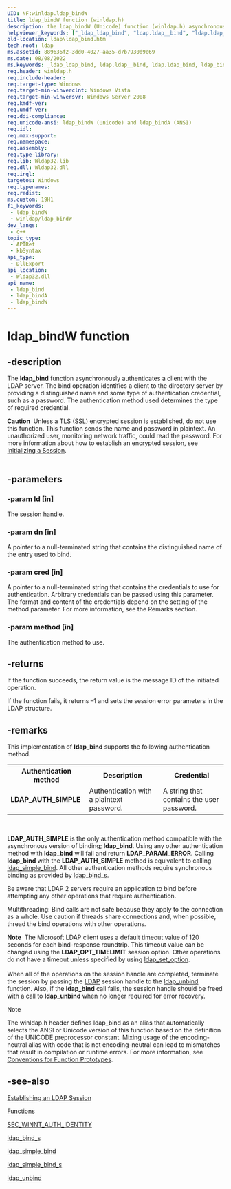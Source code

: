 ```yaml
---
UID: NF:winldap.ldap_bindW
title: ldap_bindW function (winldap.h)
description: the ldap_bindW (Unicode) function (winldap.h) asynchronously authenticates a client with the LDAP server. 
helpviewer_keywords: ["_ldap_ldap_bind", "ldap.ldap__bind", "ldap.ldap_bind", "ldap_bind", "ldap_bind function [LDAP]", "ldap_bindW", "winldap/ldap_bind", "winldap/ldap_bindW"]
old-location: ldap\ldap_bind.htm
tech.root: ldap
ms.assetid: 889636f2-3dd0-4027-aa35-d7b7930d9e69
ms.date: 08/08/2022
ms.keywords: _ldap_ldap_bind, ldap.ldap__bind, ldap.ldap_bind, ldap_bind, ldap_bind function [LDAP], ldap_bindA, ldap_bindW, winldap/ldap_bind, winldap/ldap_bindA, winldap/ldap_bindW
req.header: winldap.h
req.include-header: 
req.target-type: Windows
req.target-min-winverclnt: Windows Vista
req.target-min-winversvr: Windows Server 2008
req.kmdf-ver: 
req.umdf-ver: 
req.ddi-compliance: 
req.unicode-ansi: ldap_bindW (Unicode) and ldap_bindA (ANSI)
req.idl: 
req.max-support: 
req.namespace: 
req.assembly: 
req.type-library: 
req.lib: Wldap32.lib
req.dll: Wldap32.dll
req.irql: 
targetos: Windows
req.typenames: 
req.redist: 
ms.custom: 19H1
f1_keywords:
 - ldap_bindW
 - winldap/ldap_bindW
dev_langs:
 - c++
topic_type:
 - APIRef
 - kbSyntax
api_type:
 - DllExport
api_location:
 - Wldap32.dll
api_name:
 - ldap_bind
 - ldap_bindA
 - ldap_bindW
---
```


# ldap_bindW function


## -description

The <b>ldap_bind</b> function asynchronously authenticates a client with the LDAP server. The bind operation identifies a client to the directory server by providing a distinguished name and some type of authentication credential, such as a password. The authentication method  used determines the type of required credential.
<div class="alert"><b>Caution</b>  Unless a TLS (SSL) encrypted session is established, do not use this function. This function sends the name and password in plaintext. An unauthorized user, monitoring network traffic, could read the password. For more information about how to establish an encrypted session, see <a href="/previous-versions/windows/desktop/ldap/initializing-a-session">Initializing a Session</a>.</div><div> </div>

## -parameters

### -param ld [in]

The session handle.

### -param dn [in]

A pointer to a null-terminated string that contains the distinguished name of the entry used to bind.

### -param cred [in]

A pointer to a null-terminated string that contains the credentials to use for authentication. Arbitrary credentials can be passed using this parameter. The format and content of the credentials depend on the setting of the method parameter. For more information, see the Remarks section.

### -param method [in]

The authentication method to use.

## -returns

If the function succeeds, the return value is the message ID of the initiated operation.

If the function fails, it returns –1 and sets the session error parameters in the LDAP structure.

## -remarks

This implementation of <b>ldap_bind</b> supports the following authentication method.

<table>
<tr>
<th>Authentication method</th>
<th>Description</th>
<th>Credential</th>
</tr>
<tr>
<td><b>LDAP_AUTH_SIMPLE</b></td>
<td>Authentication with a plaintext password.</td>
<td>A string that contains the user password.</td>
</tr>
</table>
 

<b>LDAP_AUTH_SIMPLE</b> is the only authentication method compatible with the asynchronous version of binding; <b>ldap_bind</b>. Using any other authentication method with <b>ldap_bind</b> will fail and return <b>LDAP_PARAM_ERROR</b>. Calling <b>ldap_bind</b> with the <b>LDAP_AUTH_SIMPLE</b> method is equivalent to calling <a href="/previous-versions/windows/desktop/api/winldap/nf-winldap-ldap_simple_bind">ldap_simple_bind</a>. All other authentication methods require synchronous binding as provided by <a href="/previous-versions/windows/desktop/api/winldap/nf-winldap-ldap_bind_s">ldap_bind_s</a>.

Be aware that LDAP 2 servers require an application to bind before attempting any other operations that require authentication.

Multithreading: Bind calls are not safe because they apply to the connection as a whole. Use caution if threads share connections and, when possible, thread the bind operations with other operations.

<div class="alert"><b>Note</b>  The Microsoft LDAP client uses a default timeout value of 120 seconds for each bind-response roundtrip. This timeout value can be changed using the <b>LDAP_OPT_TIMELIMIT</b> session option. Other operations do not have a timeout unless specified by using 
<a href="/previous-versions/windows/desktop/api/winldap/nf-winldap-ldap_set_option">ldap_set_option</a>.</div>
<div> </div>
When all of the operations on the session handle are completed, terminate the session by passing the <a href="/previous-versions/windows/desktop/api/winldap/ns-winldap-ldap">LDAP</a> session handle to the  <a href="/previous-versions/windows/desktop/api/winldap/nf-winldap-ldap_unbind">ldap_unbind</a> function.  Also, if the <b>ldap_bind</b> call fails, the session handle should be freed with a call to  <b>ldap_unbind</b> when no longer required for error recovery.





> [!NOTE]
> The winldap.h header defines ldap_bind as an alias that automatically selects the ANSI or Unicode version of this function based on the definition of the UNICODE preprocessor constant. Mixing usage of the encoding-neutral alias with code that is not encoding-neutral can lead to mismatches that result in compilation or runtime errors. For more information, see [Conventions for Function Prototypes](/windows/win32/intl/conventions-for-function-prototypes).

## -see-also

<a href="/previous-versions/windows/desktop/ldap/establishing-an-ldap-session">Establishing an LDAP Session</a>



<a href="/previous-versions/windows/desktop/ldap/functions">Functions</a>



<a href="/windows/desktop/api/sspi/ns-sspi-sec_winnt_auth_identity_a">SEC_WINNT_AUTH_IDENTITY</a>



<a href="/previous-versions/windows/desktop/api/winldap/nf-winldap-ldap_bind_s">ldap_bind_s</a>



<a href="/previous-versions/windows/desktop/api/winldap/nf-winldap-ldap_simple_bind">ldap_simple_bind</a>



<a href="/previous-versions/windows/desktop/api/winldap/nf-winldap-ldap_simple_bind_s">ldap_simple_bind_s</a>



<a href="/previous-versions/windows/desktop/api/winldap/nf-winldap-ldap_unbind">ldap_unbind</a>
